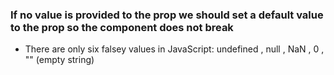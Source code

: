 ### If no value is provided to the prop we should set a default value to the prop so the component does not break

- There are only six falsey values in JavaScript: undefined , null , NaN , 0 , "" (empty string)
